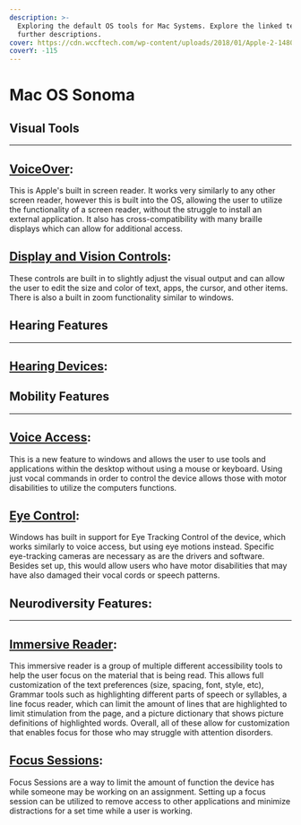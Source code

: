 ```yaml
---
description: >-
  Exploring the default OS tools for Mac Systems. Explore the linked text for
  further descriptions.
cover: https://cdn.wccftech.com/wp-content/uploads/2018/01/Apple-2-1480x986.jpg
coverY: -115
---
```


# Mac OS Sonoma

## Visual Tools

***

## [VoiceOver](https://support.apple.com/guide/mac-help/vision-mchl67c83f41/14.0/mac/14.0):

This is Apple's built in screen reader. It works very similarly to any other screen reader, however this is built into the OS, allowing the user to utilize the functionality of a screen reader, without the struggle to install an external application. It also has cross-compatibility with many braille displays which can allow for additional access.&#x20;

## [Display and Vision Controls](https://support.microsoft.com/en-us/windows/make-windows-easier-to-see-c97c2b0d-cadb-93f0-5fd1-59ccfe19345d#PickTab=Windows\_11):&#x20;

These controls are built in to slightly adjust the visual output and can allow the user to edit the size and color of text, apps, the cursor, and other items. There is also a built in zoom functionality similar to windows.&#x20;

## Hearing Features

***

## [Hearing Devices](https://support.apple.com/guide/mac-help/hearing-mchlb4f015b1/14.0/mac/14.0):&#x20;





## Mobility Features

***

## [Voice Access](https://support.microsoft.com/en-us/topic/use-voice-access-to-control-your-pc-author-text-with-your-voice-4dcd23ee-f1b9-4fd1-bacc-862ab611f55d):&#x20;

This is a new feature to windows and allows the user to use tools and applications within the desktop without using a mouse or keyboard. Using just vocal commands in order to control the device allows those with motor disabilities to utilize the computers functions.&#x20;

## [Eye Control](https://support.microsoft.com/en-us/windows/get-started-with-eye-control-in-windows-1a170a20-1083-2452-8f42-17a7d4fe89a9#ID0EBD=Windows\_11):&#x20;

Windows has built in support for Eye Tracking Control of the device, which works similarly to voice access, but using eye motions instead. Specific eye-tracking cameras are necessary as are the drivers and software.  Besides set up, this would allow users who have motor disabilities that may have also damaged their vocal cords or speech patterns.&#x20;

## Neurodiversity Features:

***

## [Immersive Reader](https://support.microsoft.com/en-us/topic/use-immersive-reader-in-microsoft-edge-78a7a17d-52e1-47ee-b0ac-eff8539015e1):&#x20;

This immersive reader is a group of multiple different accessibility tools to help the user focus on the material that is being read. This allows full customization of the text preferences (size, spacing, font, style, etc), Grammar tools such as highlighting different parts of speech or syllables, a line focus reader, which can limit the amount of lines that are highlighted to limit stimulation from the page, and a picture dictionary that shows picture definitions of highlighted words. Overall, all of these allow for customization that enables focus for those who may struggle with attention disorders.&#x20;

## [Focus Sessions](https://support.microsoft.com/en-us/windows/make-it-easier-to-focus-on-tasks-0d259fd9-e9d0-702c-c027-007f0e78eaf2#ID0EBD=Windows\_11\&WindowsVersion=Windows\_11):&#x20;

Focus Sessions are a way to limit the amount of function the device has while someone may be working on an assignment. Setting up a focus session can be utilized to remove access to other applications and minimize distractions for a set time while a user is working.&#x20;
